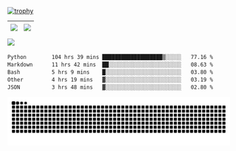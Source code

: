 [![trophy](https://github-profile-trophy.vercel.app/?username=ocss884&column=7)](https://github.com/ocss884)

| <img align="center" src="https://github-readme-stats.vercel.app/api?username=ocss884&show_icons=true&hide_border=true" /> | <img align="center" src="https://github-readme-streak-stats.herokuapp.com?user=ocss884&hide_border=true&date_format=M%20j%5B%2C%20Y%5D&ring=7EDDCF&fire=7EDDCF" /> |
| ------------------------------------------------------------ | ------------------------------------------------------------ |

![](https://komarev.com/ghpvc/?username=ocss884&color=brightgreen)

<!--START_SECTION:waka-->

```txt
Python        104 hrs 39 mins ███████████████████▒░░░░░   77.16 %
Markdown      11 hrs 42 mins  ██░░░░░░░░░░░░░░░░░░░░░░░   08.63 %
Bash          5 hrs 9 mins    █░░░░░░░░░░░░░░░░░░░░░░░░   03.80 %
Other         4 hrs 19 mins   ▓░░░░░░░░░░░░░░░░░░░░░░░░   03.19 %
JSON          3 hrs 48 mins   ▓░░░░░░░░░░░░░░░░░░░░░░░░   02.80 %
```

<!--END_SECTION:waka-->

<p align="center">
   <img src="https://github.com/ocss884/ocss884/blob/output/github-snake.svg" alt="snake">
</p>
